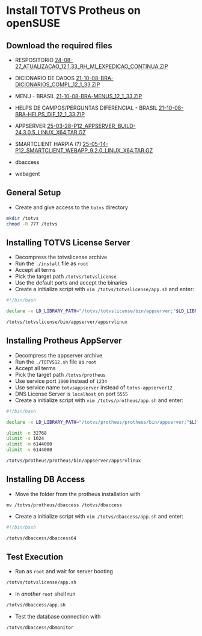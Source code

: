 # Install TOTVS Protheus on openSUSE

## Download the required files
- RESPOSITORIO [24-08-27_ATUALIZACAO_12.1.33_RH_MI_EXPEDICAO_CONTINUA.ZIP](https://suporte.totvs.com/portal/p/10098/download?e=1043595)
- DICIONARIO DE DADOS [21-10-08-BRA-DICIONARIOS_COMPL_12_1_33.ZIP](https://suporte.totvs.com/portal/p/10098/download?e=1031455)
- MENU - BRASIL [21-10-08-BRA-MENUS_12_1_33.ZIP](https://suporte.totvs.com/portal/p/10098/download?e=1031459)
- HELPS DE CAMPOS/PERGUNTAS DIFERENCIAL - BRASIL [21-10-08-BRA-HELPS_DIF_12_1_33.ZIP](https://suporte.totvs.com/portal/p/10098/download?e=1031458)
- APPSERVER [25-03-28-P12_APPSERVER_BUILD-24.3.0.5_LINUX_X64.TAR.GZ](https://suporte.totvs.com/portal/p/10098/download?e=1168421)
- SMARTCLIENT HARPIA (?) [25-05-14-P12_SMARTCLIENT_WEBAPP_9.2.0_LINUX_X64.TAR.GZ](https://suporte.totvs.com/portal/p/10098/download?e=1112226)

- dbaccess
- webagent

## General Setup
- Create and give access to the `totvs` directory
```sh
mkdir /totvs
chmod -R 777 /totvs
```

## Installing TOTVS License Server
- Decompress the totvslicense archive
- Run the `./install` file as `root`
- Accept all terms
- Pick the target path `/totvs/totvslicense`
- Use the default ports and accept the binaries
- Create a initialize script with `vim /totvs/totvslicense/app.sh` and enter:
```bash
#!/bin/bash

declare -x LD_LIBRARY_PATH="/totvs/totvslicense/bin/appserver;"$LD_LIBRARY_PATH

/totvs/totvslicense/bin/appserver/appsrvlinux
```


## Installing Protheus AppServer
- Decompress the appserver archive
- Run the `./TOTVS12.sh` file as `root`
- Accept all terms
- Pick the target path `/totvs/protheus`
- Use service port `1000` instead of `1234`
- Use service name `totvsappserver` instead of `totvs-appserver12`
- DNS License Server is `localhost` on port `5555`
- Create a initialize script with `vim /totvs/protheus/app.sh` and enter:
```bash
#!/bin/bash

declare -x LD_LIBRARY_PATH="/totvs/protheus/protheus/bin/appserver;"$LD_LIBRARY_PATH

ulimit -n 32768
ulimit -s 1024
ulimit -m 6144000
ulimit -v 6144000

/totvs/protheus/protheus/bin/appserver/appsrvlinux
```

<!-- TODO: Check the actual way to download dbaccess -->
## Installing DB Access
- Move the folder from the protheus installation with 
```
mv /totvs/protheus/dbaccess /totvs/dbaccess
```
- Create a initialize script with `vim /totvs/dbaccess/app.sh` and enter:
```bash
#!/bin/bash

/totvs/dbaccess/dbaccess64
```

## Test Execution
- Run as `root` and wait for server booting
```bash
/totvs/totvslicense/app.sh
```
- In _another_ `root` shell run
```bash
/totvs/dbaccess/app.sh
```
- Test the database connection with 
```bash
/totvs/dbaccess/dbmonitor
```